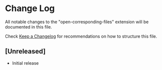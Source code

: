 # Change Log
All notable changes to the "open-corresponding-files" extension will be documented in this file.

Check [Keep a Changelog](http://keepachangelog.com/) for recommendations on how to structure this file.

## [Unreleased]
- Initial release